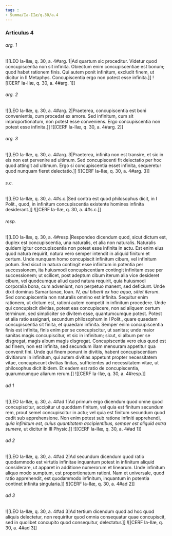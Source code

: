 ```yaml
---
tags : 
- Summa/Ia-IIæ/q.30/a.4
---
```


### Articulus 4

###### arg. 1
![[LEO Ia-IIæ, q. 30, a. 4#arg. 1|Ad quartum sic proceditur. Videtur quod concupiscentia non sit infinita. Obiectum enim concupiscentiae est bonum; quod habet rationem finis. Qui autem ponit infinitum, excludit finem, ut dicitur in II Metaphys. Concupiscentia ergo non potest esse infinita.]]
![[CERF Ia-IIæ, q. 30, a. 4#arg. 1]]

###### arg. 2
![[LEO Ia-IIæ, q. 30, a. 4#arg. 2|Praeterea, concupiscentia est boni convenientis, cum procedat ex amore. Sed infinitum, cum sit improportionatum, non potest esse conveniens. Ergo concupiscentia non potest esse infinita.]]
![[CERF Ia-IIæ, q. 30, a. 4#arg. 2]]

###### arg. 3
![[LEO Ia-IIæ, q. 30, a. 4#arg. 3|Praeterea, infinita non est transire, et sic in eis non est pervenire ad ultimum. Sed concupiscenti fit delectatio per hoc quod attingit ad ultimum. Ergo si concupiscentia esset infinita, sequeretur quod nunquam fieret delectatio.]]
![[CERF Ia-IIæ, q. 30, a. 4#arg. 3]]

###### s.c.
![[LEO Ia-IIæ, q. 30, a. 4#s.c.|Sed contra est quod philosophus dicit, in I Polit., quod, in infinitum concupiscentia existente homines infinita desiderant.]]
![[CERF Ia-IIæ, q. 30, a. 4#s.c.]]

###### resp.
![[LEO Ia-IIæ, q. 30, a. 4#resp.|Respondeo dicendum quod, sicut dictum est, duplex est concupiscentia, una naturalis, et alia non naturalis. Naturalis quidem igitur concupiscentia non potest esse infinita in actu. Est enim eius quod natura requirit, natura vero semper intendit in aliquid finitum et certum. Unde nunquam homo concupiscit infinitum cibum, vel infinitum potum. Sed sicut in natura contingit esse infinitum in potentia per successionem, ita huiusmodi concupiscentiam contingit infinitam esse per successionem; ut scilicet, post adeptum cibum iterum alia vice desideret cibum, vel quodcumque aliud quod natura requirit, quia huiusmodi corporalia bona, cum adveniunt, non perpetuo manent, sed deficiunt. Unde dixit dominus Samaritanae, Ioan. IV, *qui biberit ex hac aqua, sitiet iterum*. Sed concupiscentia non naturalis omnino est infinita. Sequitur enim rationem, ut dictum est, rationi autem competit in infinitum procedere. Unde qui concupiscit divitias, potest eas concupiscere, non ad aliquem certum terminum, sed simpliciter se divitem esse, quantumcumque potest. Potest et alia ratio assignari, secundum philosophum in I Polit., quare quaedam concupiscentia sit finita, et quaedam infinita. Semper enim concupiscentia finis est infinita, finis enim per se concupiscitur, ut sanitas; unde maior sanitas magis concupiscitur, et sic in infinitum; sicut, si album per se disgregat, magis album magis disgregat. Concupiscentia vero eius quod est ad finem, non est infinita, sed secundum illam mensuram appetitur qua convenit fini. Unde qui finem ponunt in divitiis, habent concupiscentiam divitiarum in infinitum, qui autem divitias appetunt propter necessitatem vitae, concupiscunt divitias finitas, sufficientes ad necessitatem vitae, ut philosophus dicit ibidem. Et eadem est ratio de concupiscentia, quarumcumque aliarum rerum.]]
![[CERF Ia-IIæ, q. 30, a. 4#resp.]]

###### ad 1
![[LEO Ia-IIæ, q. 30, a. 4#ad 1|Ad primum ergo dicendum quod omne quod concupiscitur, accipitur ut quoddam finitum, vel quia est finitum secundum rem, prout semel concupiscitur in actu; vel quia est finitum secundum quod cadit sub apprehensione. Non enim potest sub ratione infiniti apprehendi, *quia infinitum est, cuius quantitatem accipientibus, semper est aliquid extra sumere*, ut dicitur in III Physic.]]
![[CERF Ia-IIæ, q. 30, a. 4#ad 1]]

###### ad 2
![[LEO Ia-IIæ, q. 30, a. 4#ad 2|Ad secundum dicendum quod ratio quodammodo est virtutis infinitae inquantum potest in infinitum aliquid considerare, ut apparet in additione numerorum et linearum. Unde infinitum aliquo modo sumptum, est proportionatum rationi. Nam et universale, quod ratio apprehendit, est quodammodo infinitum, inquantum in potentia continet infinita singularia.]]
![[CERF Ia-IIæ, q. 30, a. 4#ad 2]]

###### ad 3
![[LEO Ia-IIæ, q. 30, a. 4#ad 3|Ad tertium dicendum quod ad hoc quod aliquis delectetur, non requiritur quod omnia consequatur quae concupiscit, sed in quolibet concupito quod consequitur, delectatur.]]
![[CERF Ia-IIæ, q. 30, a. 4#ad 3]]

